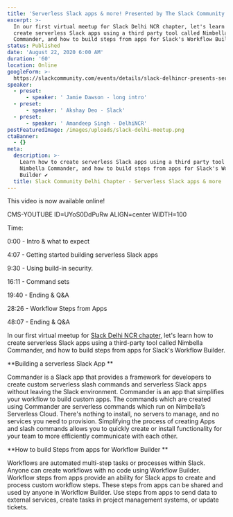 ```yaml
---
title: 'Serverless Slack apps & more! Presented by The Slack Community Delhi Chapter '
excerpt: >-
  In our first virtual meetup for Slack Delhi NCR chapter, let's learn how to
  create serverless Slack apps using a third party tool called Nimbella
  Commander, and how to build steps from apps for Slack's Workflow Builder. 
status: Published
date: 'August 22, 2020 6:00 AM'
duration: '60'
location: Online
googleForm: >-
  https://slackcommunity.com/events/details/slack-delhincr-presents-serverless-slack-apps-more/#/
speaker:
  - preset:
      - speaker: ' Jamie Dawson - long intro'
  - preset:
      - speaker: ' Akshay Deo - Slack'
  - preset:
      - speaker: ' Amandeep Singh - DelhiNCR'
postFeaturedImage: /images/uploads/slack-delhi-meetup.png
ctaBanner:
  - {}
meta:
  description: >-
    Learn how to create serverless Slack apps using a third party tool called
    Nimbella Commander, and how to build steps from apps for Slack's Workflow
    Builder ✔
  title: Slack Community Delhi Chapter - Serverless Slack apps & more
---
```

This video is now available online!

CMS-YOUTUBE ID=UYoS0DdPuRw ALIGN=center WIDTH=100



Time:

0:00 - Intro & what to expect

4:07 - Getting started building serverless Slack apps

9:30 - Using build-in security. 

16:11 - Command sets

19:40 - Ending & Q&A

28:26 - Workflow Steps from Apps

48:07 - Ending & Q&A

In our first virtual meetup for [Slack Delhi NCR chapter,](https://slackcommunity.com/delhincr/) let's learn how to create serverless Slack apps using a third-party tool called Nimbella Commander, and how to build steps from apps for Slack's Workflow Builder. 

**Building a serverless Slack App
**

Commander is a Slack app that provides a framework for developers to create custom serverless slash commands and serverless Slack apps without leaving the Slack environment. Commander is an app that simplifies your workflow to build custom apps. The commands which are created using Commander are serverless commands which run on Nimbella’s Serverless Cloud. There's nothing to install, no servers to manage, and no services you need to provision. Simplifying the process of creating Apps and slash commands allows you to quickly create or install functionality for your team to more efficiently communicate with each other.

**How to build Steps from apps for Workflow Builder
**

Workflows are automated multi-step tasks or processes within Slack. Anyone can create workflows with no code using Workflow Builder. Workflow steps from apps provide an ability for Slack apps to create and process custom workflow steps. These steps from apps can be shared and used by anyone in Workflow Builder. Use steps from apps to send data to external services, create tasks in project management systems, or update tickets.
